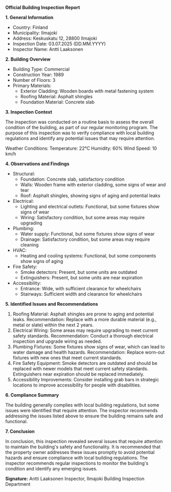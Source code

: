 **Official Building Inspection Report**

**1. General Information**

* Country: Finland
* Municipality: Ilmajoki
* Address: Keskuskatu 12, 28800 Ilmajoki
* Inspection Date: 03.07.2025 (DD.MM.YYYY)
* Inspector Name: Antti Laaksonen

**2. Building Overview**

* Building Type: Commercial
* Construction Year: 1989
* Number of Floors: 3
* Primary Materials:
	+ Exterior Cladding: Wooden boards with metal fastening system
	+ Roofing Material: Asphalt shingles
	+ Foundation Material: Concrete slab

**3. Inspection Context**

The inspection was conducted on a routine basis to assess the overall condition of the building, as part of our regular monitoring program. The purpose of this inspection was to verify compliance with local building regulations and identify any potential issues that may require attention.

Weather Conditions:
Temperature: 22°C
Humidity: 60%
Wind Speed: 10 km/h

**4. Observations and Findings**

* Structural:
	+ Foundation: Concrete slab, satisfactory condition
	+ Walls: Wooden frame with exterior cladding, some signs of wear and tear
	+ Roof: Asphalt shingles, showing signs of aging and potential leaks
* Electrical:
	+ Lighting and electrical outlets: Functional, but some fixtures show signs of wear
	+ Wiring: Satisfactory condition, but some areas may require upgrading
* Plumbing:
	+ Water supply: Functional, but some fixtures show signs of wear
	+ Drainage: Satisfactory condition, but some areas may require cleaning
* HVAC:
	+ Heating and cooling systems: Functional, but some components show signs of aging
* Fire Safety:
	+ Smoke detectors: Present, but some units are outdated
	+ Extinguishers: Present, but some units are near expiration
* Accessibility:
	+ Entrance: Wide, with sufficient clearance for wheelchairs
	+ Stairways: Sufficient width and clearance for wheelchairs

**5. Identified Issues and Recommendations**

1. Roofing Material: Asphalt shingles are prone to aging and potential leaks. Recommendation: Replace with a more durable material (e.g., metal or slate) within the next 2 years.
2. Electrical Wiring: Some areas may require upgrading to meet current safety standards. Recommendation: Conduct a thorough electrical inspection and upgrade wiring as needed.
3. Plumbing Fixtures: Some fixtures show signs of wear, which can lead to water damage and health hazards. Recommendation: Replace worn-out fixtures with new ones that meet current standards.
4. Fire Safety Equipment: Smoke detectors are outdated and should be replaced with newer models that meet current safety standards. Extinguishers near expiration should be replaced immediately.
5. Accessibility Improvements: Consider installing grab bars in strategic locations to improve accessibility for people with disabilities.

**6. Compliance Summary**

The building generally complies with local building regulations, but some issues were identified that require attention. The inspector recommends addressing the issues listed above to ensure the building remains safe and functional.

**7. Conclusion**

In conclusion, this inspection revealed several issues that require attention to maintain the building's safety and functionality. It is recommended that the property owner addresses these issues promptly to avoid potential hazards and ensure compliance with local building regulations. The inspector recommends regular inspections to monitor the building's condition and identify any emerging issues.

**Signature:**
Antti Laaksonen
Inspector, Ilmajoki Building Inspection Department